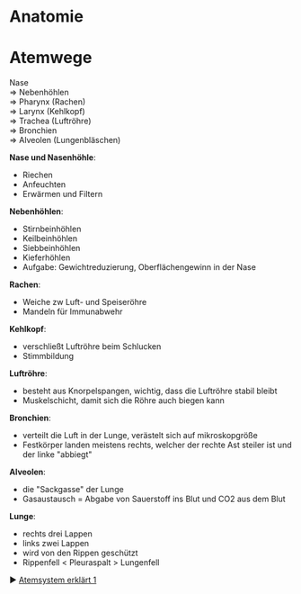 # Anatomie

# Atemwege

Nase  
=> Nebenhöhlen  
=> Pharynx (Rachen)  
=> Larynx (Kehlkopf)  
=> Trachea (Luftröhre)  
=> Bronchien  
=> Alveolen (Lungenbläschen)  

**Nase und Nasenhöhle**:
+ Riechen
+ Anfeuchten
+ Erwärmen und Filtern

**Nebenhöhlen**:
+ Stirnbeinhöhlen
+ Keilbeinhöhlen
+ Siebbeinhöhlen
+ Kieferhöhlen
+ Aufgabe: Gewichtreduzierung, Oberflächengewinn in der Nase

**Rachen**:
+ Weiche zw Luft- und Speiseröhre
+ Mandeln für Immunabwehr

**Kehlkopf**:
+ verschließt Luftröhre beim Schlucken
+ Stimmbildung

**Luftröhre**:
+ besteht aus Knorpelspangen, wichtig, dass die Luftröhre stabil bleibt
+ Muskelschicht, damit sich die Röhre auch biegen kann

**Bronchien**:
+ verteilt die Luft in der Lunge, verästelt sich auf mikroskopgröße
+ Festkörper landen meistens rechts, welcher der rechte Ast steiler ist und der linke "abbiegt"

**Alveolen**:
+ die "Sackgasse" der Lunge
+ Gasaustausch = Abgabe von Sauerstoff ins Blut und CO2 aus dem Blut

**Lunge**:
+ rechts drei Lappen
+ links zwei Lappen
+ wird von den Rippen geschützt
+ Rippenfell < Pleuraspalt > Lungenfell

:arrow_forward: [Atemsystem erklärt 1](https://www.youtube.com/watch?v=lqxkNLZeQv4)